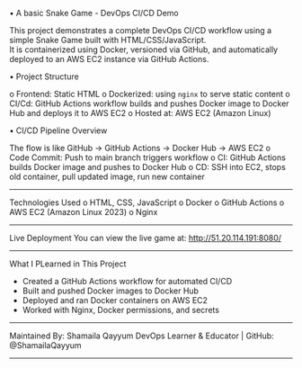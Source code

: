 
•	A basic Snake Game - DevOps CI/CD Demo

This project demonstrates a complete DevOps CI/CD workflow using a simple Snake Game built with HTML/CSS/JavaScript.  
It is containerized using Docker, versioned via GitHub, and automatically deployed to an AWS EC2 instance via GitHub Actions.

•	Project Structure

o	Frontend: Static HTML
o	Dockerized: using `nginx` to serve static content
o	CI/Cd: GitHub Actions workflow builds and pushes Docker image to Docker Hub and deploys it to AWS EC2
o	Hosted at: AWS EC2 (Amazon Linux)

•	CI/CD Pipeline Overview

The flow is like
GitHub → GitHub Actions → Docker Hub → AWS EC2
o	Code Commit: Push to main branch triggers workflow
o	CI: GitHub Actions builds Docker image and pushes to Docker Hub
o	CD: SSH into EC2, stops old container, pull updated image, run new container
****************************************************************
 Technologies Used
o	HTML, CSS, JavaScript
o	Docker
o	GitHub Actions
o	AWS EC2 (Amazon Linux 2023)
o	Nginx
****************************************************************
Live Deployment
You can view the live game at:
http://51.20.114.191:8080/
****************************************************************
What I PLearned in This Project

- Created a GitHub Actions workflow for automated CI/CD
- Built and pushed Docker images to Docker Hub
- Deployed and ran Docker containers on AWS EC2
- Worked with Nginx, Docker permissions, and secrets
****************************************************************
 Maintained By:
Shamaila Qayyum
DevOps Learner & Educator | GitHub: @ShamailaQayyum
****************************************************************

